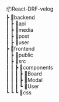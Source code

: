 📦React-DRF-velog  
 ┣ 📂backend  
 ┃ ┣ 📂api  
 ┃ ┣ 📂media  
 ┃ ┣ 📂post  
 ┃ ┣ 📂user  
 ┣ 📂frontend  
 ┃ ┣ 📂public  
 ┃ ┣ 📂src  
 ┃ ┃ ┣ 📂components  
 ┃ ┃ ┃ ┣ 📂Board  
 ┃ ┃ ┃ ┣ 📂Modal  
 ┃ ┃ ┃ ┗ 📂User  
 ┗ ┗ ┗  📂css  
